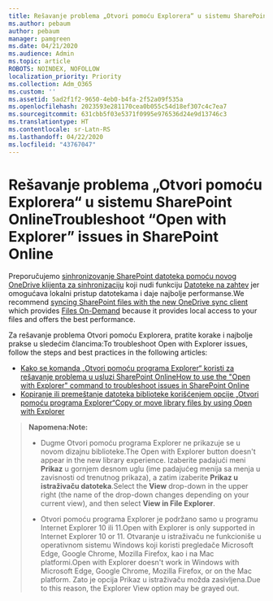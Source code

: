 ```yaml
---
title: Rešavanje problema „Otvori pomoću Explorera“ u sistemu SharePoint Online
ms.author: pebaum
author: pebaum
manager: pamgreen
ms.date: 04/21/2020
ms.audience: Admin
ms.topic: article
ROBOTS: NOINDEX, NOFOLLOW
localization_priority: Priority
ms.collection: Adm_O365
ms.custom: ''
ms.assetid: 5ad2f1f2-9650-4eb0-b4fa-2f52a09f535a
ms.openlocfilehash: 2023593e281170cea0b055c54d18ef307c4c7ea7
ms.sourcegitcommit: 631cbb5f03e5371f0995e976536d24e9d13746c3
ms.translationtype: HT
ms.contentlocale: sr-Latn-RS
ms.lasthandoff: 04/22/2020
ms.locfileid: "43767047"
---
```

# <a name="troubleshoot-open-with-explorer-issues-in-sharepoint-online"></a><span data-ttu-id="273e8-102">Rešavanje problema „Otvori pomoću Explorera“ u sistemu SharePoint Online</span><span class="sxs-lookup"><span data-stu-id="273e8-102">Troubleshoot “Open with Explorer” issues in SharePoint Online</span></span>

<span data-ttu-id="273e8-103">Preporučujemo [sinhronizovanje SharePoint datoteka pomoću novog OneDrive klijenta za sinhronizaciju](https://support.office.com/article/sync-sharepoint-files-with-the-new-onedrive-sync-client-6de9ede8-5b6e-4503-80b2-6190f3354a88) koji nudi funkciju [Datoteke na zahtev](https://support.office.com/article/learn-about-onedrive-files-on-demand-0e6860d3-d9f3-4971-b321-7092438fb38e) jer omogućava lokalni pristup datotekama i daje najbolje performanse.</span><span class="sxs-lookup"><span data-stu-id="273e8-103">We recommend [syncing SharePoint files with the new OneDrive sync client](https://support.office.com/article/sync-sharepoint-files-with-the-new-onedrive-sync-client-6de9ede8-5b6e-4503-80b2-6190f3354a88) which provides [Files On-Demand](https://support.office.com/article/learn-about-onedrive-files-on-demand-0e6860d3-d9f3-4971-b321-7092438fb38e) because it provides local access to your files and offers the best performance.</span></span>

<span data-ttu-id="273e8-104">Za rešavanje problema Otvori pomoću Explorera, pratite korake i najbolje prakse u sledećim člancima:</span><span class="sxs-lookup"><span data-stu-id="273e8-104">To troubleshoot Open with Explorer issues, follow the steps and best practices in the following articles:</span></span>

- [<span data-ttu-id="273e8-105">Kako se komanda „Otvori pomoću programa Explorer“ koristi za rešavanje problema u usluzi SharePoint Online</span><span class="sxs-lookup"><span data-stu-id="273e8-105">How to use the "Open with Explorer" command to troubleshoot issues in SharePoint Online</span></span>](https://docs.microsoft.com/sharepoint/support/lists-and-libraries/troubleshoot-issues-using-open-with-explorer)
- [<span data-ttu-id="273e8-106">Kopiranje ili premeštanje datoteka biblioteke korišćenjem opcije „Otvori pomoću programa Explorer“</span><span class="sxs-lookup"><span data-stu-id="273e8-106">Copy or move library files by using Open with Explorer</span></span>](https://support.office.com/article/copy-or-move-library-files-by-using-open-with-explorer-aaee7bfb-e2a1-42ee-8fc0-bcc0754f04d2)

> <span data-ttu-id="273e8-107">**Napomena:**</span><span class="sxs-lookup"><span data-stu-id="273e8-107">**Note:**</span></span>
>
>- <span data-ttu-id="273e8-108">Dugme Otvori pomoću programa Explorer ne prikazuje se u novom dizajnu biblioteke.</span><span class="sxs-lookup"><span data-stu-id="273e8-108">The Open with Explorer button doesn't appear in the new library experience.</span></span> <span data-ttu-id="273e8-109">Izaberite padajući meni **Prikaz** u gornjem desnom uglu (ime padajućeg menija sa menja u zavisnosti od trenutnog prikaza), a zatim izaberite **Prikaz u istraživaču datoteka**.</span><span class="sxs-lookup"><span data-stu-id="273e8-109">Select the **View** drop-down in the upper right (the name of the drop-down changes depending on your current view), and then select **View in File Explorer**.</span></span>
>
>- <span data-ttu-id="273e8-110">Otvori pomoću programa Explorer je podržano samo u programu Internet Explorer 10 ili 11.</span><span class="sxs-lookup"><span data-stu-id="273e8-110">Open with Explorer is only supported in Internet Explorer 10 or 11.</span></span> <span data-ttu-id="273e8-111">Otvaranje u istraživaču ne funkcioniše u operativnom sistemu Windows koji koristi pregledače Microsoft Edge, Google Chrome, Mozilla Firefox, kao i na Mac platformi.</span><span class="sxs-lookup"><span data-stu-id="273e8-111">Open with Explorer doesn't work in Windows with Microsoft Edge, Google Chrome, Mozilla Firefox, or on the Mac platform.</span></span> <span data-ttu-id="273e8-112">Zato je opcija Prikaz u istraživaču možda zasivljena.</span><span class="sxs-lookup"><span data-stu-id="273e8-112">Due to this reason, the Explorer View option may be grayed out.</span></span>


